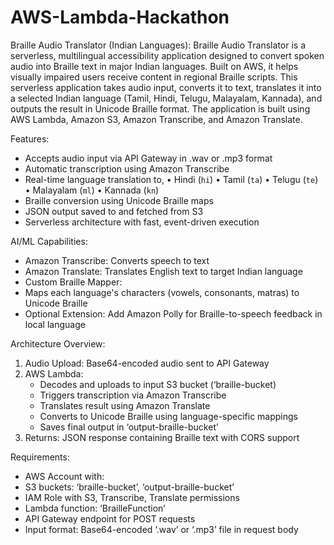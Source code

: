 # AWS-Lambda-Hackathon

Braille Audio Translator (Indian Languages):
Braille Audio Translator is a serverless, multilingual accessibility application designed to convert spoken audio into Braille text in major Indian languages. Built on AWS, it helps visually impaired users receive content in regional Braille scripts.
This serverless application takes audio input, converts it to text, translates it into a selected Indian language (Tamil, Hindi, Telugu, Malayalam, Kannada), and outputs the result in Unicode Braille format. The application is built using AWS Lambda, Amazon S3, Amazon Transcribe, and Amazon Translate.

Features:
-	Accepts audio input via API Gateway in .wav or .mp3 format
-	Automatic transcription using Amazon Transcribe
-	Real-time language translation to,
•	Hindi (`hi`)
•	Tamil (`ta`)
•	Telugu (`te`)
•	Malayalam (`ml`)
•	Kannada (`kn`)
-	Braille conversion using Unicode Braille maps
-	JSON output saved to and fetched from S3
-	Serverless architecture with fast, event-driven execution
  
AI/ML Capabilities:
-	Amazon Transcribe: Converts speech to text
-	Amazon Translate: Translates English text to target Indian language
-	Custom Braille Mapper:
-	Maps each language's characters (vowels, consonants, matras) to Unicode Braille
-	Optional Extension: Add Amazon Polly for Braille-to-speech feedback in local language
  
 Architecture Overview:
1. Audio Upload: Base64-encoded audio sent to API Gateway
2. AWS Lambda:
   - Decodes and uploads to input S3 bucket (‘braille-bucket)
   - Triggers transcription via Amazon Transcribe
   - Translates result using Amazon Translate
   - Converts to Unicode Braille using language-specific mappings
   - Saves final output in ‘output-braille-bucket’
3. Returns: JSON response containing Braille text with CORS support
   
Requirements:
-	AWS Account with:
-	S3 buckets: ‘braille-bucket’, ‘output-braille-bucket’
-	IAM Role with S3, Transcribe, Translate permissions
-	Lambda function: ‘BrailleFunction’
-	API Gateway endpoint for POST requests
-	Input format: Base64-encoded ‘.wav’ or ‘.mp3’ file in request body


